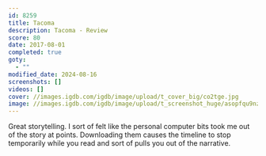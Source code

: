 ```yaml
---
id: 8259
title: Tacoma
description: Tacoma - Review
score: 80
date: 2017-08-01
completed: true
goty:
  - ""
modified_date: 2024-08-16
screenshots: []
videos: []
cover: //images.igdb.com/igdb/image/upload/t_cover_big/co2tge.jpg
image: //images.igdb.com/igdb/image/upload/t_screenshot_huge/asopfqu9nzmiukclwfk6.jpg
---
```

Great storytelling. I sort of felt like the personal computer bits took me out of the story at points. Downloading them causes the timeline to stop temporarily while you read and sort of pulls you out of the narrative.